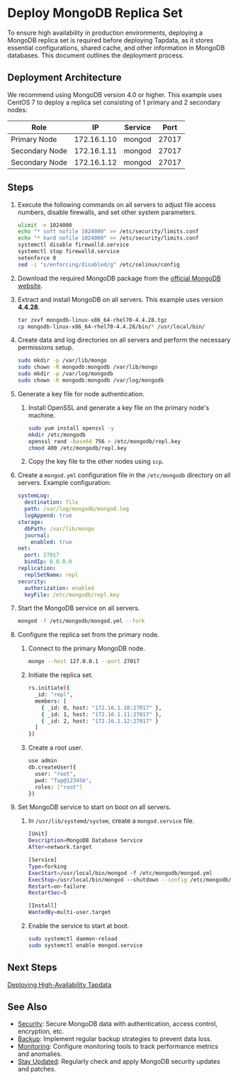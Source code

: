 # Deploy MongoDB Replica Set

To ensure high availability in production environments, deploying a MongoDB replica set is required before deploying Tapdata, as it stores essential configurations, shared cache, and other information in MongoDB databases. This document outlines the deployment process.

## Deployment Architecture

We recommend using MongoDB version 4.0 or higher. This example uses CentOS 7 to deploy a replica set consisting of 1 primary and 2 secondary nodes:

| Role              | IP          | Service     | Port          |
|-------------------|-------------|-------------|---------------|
| Primary Node      | 172.16.1.10 | mongod      | 27017         |
| Secondary Node    | 172.16.1.11 | mongod      | 27017         |
| Secondary Node    | 172.16.1.12 | mongod      | 27017         |

## Steps

1. Execute the following commands on all servers to adjust file access numbers, disable firewalls, and set other system parameters.

   ```bash
   ulimit -n 1024000
   echo "* soft nofile 1024000" >> /etc/security/limits.conf
   echo "* hard nofile 1024000" >> /etc/security/limits.conf
   systemctl disable firewalld.service
   systemctl stop firewalld.service
   setenforce 0
   sed -i "s/enforcing/disabled/g" /etc/selinux/config
   ```

2. Download the required MongoDB package from the [official MongoDB website](https://www.mongodb.com/try/download/community).

3. Extract and install MongoDB on all servers. This example uses version **4.4.28**.

   ```bash
   tar zxvf mongodb-linux-x86_64-rhel70-4.4.28.tgz
   cp mongodb-linux-x86_64-rhel70-4.4.28/bin/* /usr/local/bin/
   ```

4. Create data and log directories on all servers and perform the necessary permissions setup.

   ```bash
   sudo mkdir -p /var/lib/mongo
   sudo chown -R mongodb:mongodb /var/lib/mongo
   sudo mkdir -p /var/log/mongodb
   sudo chown -R mongodb:mongodb /var/log/mongodb
   ```

5. Generate a key file for node authentication.

   1. Install OpenSSL and generate a key file on the primary node's machine.

      ```bash
      sudo yum install openssl -y
      mkdir /etc/mongodb
      openssl rand -base64 756 > /etc/mongodb/repl.key
      chmod 400 /etc/mongodb/repl.key
      ```

   2. Copy the key file to the other nodes using `scp`.

6. Create a `mongod.yml` configuration file in the `/etc/mongodb` directory on all servers. Example configuration:

   ```yaml
   systemLog:
     destination: file
     path: /var/log/mongodb/mongod.log
     logAppend: true
   storage:
     dbPath: /var/lib/mongo
     journal:
       enabled: true
   net:
     port: 27017
     bindIp: 0.0.0.0
   replication:
     replSetName: repl
   security:
     authorization: enabled
     keyFile: /etc/mongodb/repl.key
   ```

7. Start the MongoDB service on all servers.

   ```bash
   mongod -f /etc/mongodb/mongod.yml --fork
   ```

8. Configure the replica set from the primary node.

   1. Connect to the primary MongoDB node.

      ```bash
      mongo --host 127.0.0.1 --port 27017
      ```

   2. Initiate the replica set.

      ```bash
      rs.initiate({
        _id: "repl",
        members: [
          { _id: 0, host: "172.16.1.10:27017" },
          { _id: 1, host: "172.16.1.11:27017" },
          { _id: 2, host: "172.16.1.12:27017" }
        ]
      })
      ```

   3. Create a root user.

      ```bash
      use admin
      db.createUser({
        user: "root",
        pwd: "Tap@123456",
        roles: ["root"]
      })
      ```

9. Set MongoDB service to start on boot on all servers.

   1. In `/usr/lib/systemd/system`, create a `mongod.service` file.

      ```bash
      [Unit]
      Description=MongoDB Database Service
      After=network.target
      
      [Service]
      Type=forking
      ExecStart=/usr/local/bin/mongod -f /etc/mongodb/mongod.yml
      ExecStop=/usr/local/bin/mongod --shutdown --config /etc/mongodb/mongod.yml
      Restart=on-failure
      RestartSec=5
      
      [Install]
      WantedBy=multi-user.target
      ```

   2. Enable the service to start at boot.

      ```bash
      sudo systemctl daemon-reload
      sudo systemctl enable mongod.service
      ```

## Next Steps

[Deploying High-Availability Tapdata](install-tapdata-ha.md)

## See Also

* [Security](https://www.mongodb.com/docs/v4.4/security/#security): Secure MongoDB data with authentication, access control, encryption, etc.
* [Backup](https://www.mongodb.com/docs/v4.4/core/backups/): Implement regular backup strategies to prevent data loss.
* [Monitoring](https://www.mongodb.com/docs/v4.4/administration/monitoring/): Configure monitoring tools to track performance metrics and anomalies.
* [Stay Updated](https://www.mongodb.com/docs/v4.4/release-notes/4.4/): Regularly check and apply MongoDB security updates and patches.